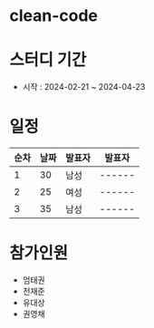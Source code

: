 # clean-code
# 스터디 기간
- 시작 : 2024-02-21 ~ 2024-04-23
# 일정
| 순차   | 날짜 | 발표자 | 발표자 |
|--------|-----|------|------|
| 1 | 30  | 남성 |------|
| 2 | 25  | 여성 |------|
| 3 | 35  | 남성 |------|
# 참가인원
- 엄태권
- 전재준
- 유대상
- 권영채
